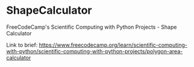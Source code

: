 # ShapeCalculator
FreeCodeCamp's Scientific Computing with Python Projects - Shape Calculator

Link to brief: https://www.freecodecamp.org/learn/scientific-computing-with-python/scientific-computing-with-python-projects/polygon-area-calculator
